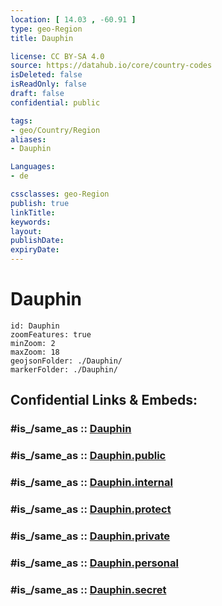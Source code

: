 ```yaml
---
location: [ 14.03 , -60.91 ] 
type: geo-Region
title: Dauphin

license: CC BY-SA 4.0
source: https://datahub.io/core/country-codes
isDeleted: false
isReadOnly: false
draft: false
confidential: public

tags:
- geo/Country/Region
aliases:
- Dauphin

Languages:
- de

cssclasses: geo-Region
publish: true
linkTitle: 
keywords: 
layout: 
publishDate: 
expiryDate: 
---
```


# Dauphin

```leaflet
id: Dauphin
zoomFeatures: true 
minZoom: 2 
maxZoom: 18
geojsonFolder: ./Dauphin/
markerFolder: ./Dauphin/
```


## Confidential Links & Embeds: 

### #is_/same_as :: [Dauphin](/_Standards/Earth/Continent/America~Caribbean/Saint_Lucia/Districts~Saint_Lucia/Dauphin.md) 

### #is_/same_as :: [Dauphin.public](/_public/Earth/Continent/America~Caribbean/Saint_Lucia/Districts~Saint_Lucia/Dauphin.public.md) 

### #is_/same_as :: [Dauphin.internal](/_internal/Earth/Continent/America~Caribbean/Saint_Lucia/Districts~Saint_Lucia/Dauphin.internal.md) 

### #is_/same_as :: [Dauphin.protect](/_protect/Earth/Continent/America~Caribbean/Saint_Lucia/Districts~Saint_Lucia/Dauphin.protect.md) 

### #is_/same_as :: [Dauphin.private](/_private/Earth/Continent/America~Caribbean/Saint_Lucia/Districts~Saint_Lucia/Dauphin.private.md) 

### #is_/same_as :: [Dauphin.personal](/_personal/Earth/Continent/America~Caribbean/Saint_Lucia/Districts~Saint_Lucia/Dauphin.personal.md) 

### #is_/same_as :: [Dauphin.secret](/_secret/Earth/Continent/America~Caribbean/Saint_Lucia/Districts~Saint_Lucia/Dauphin.secret.md)

